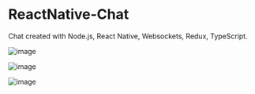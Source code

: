 # ReactNative-Chat
Chat created with Node.js, React Native, Websockets, Redux, TypeScript.

![image](https://github.com/user-attachments/assets/01f6959b-feaf-4bd3-85b4-aa520662406a)

![image](https://github.com/user-attachments/assets/b398ca0c-e57a-4045-9cfb-2823eb6a96af)

![image](https://github.com/user-attachments/assets/87050253-931c-4284-bb69-f6942dc438e2)

